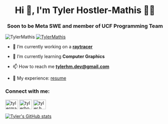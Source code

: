 <h1 align="center">Hi 👋, I'm Tyler Hostler-Mathis 👨‍💻</h1>
<h3 align="center">Soon to be Meta SWE and member of UCF Programming Team</h3>

<img src="https://komarev.com/ghpvc/?username=TylerMathis&label=Profile%20views&color=68bcfd&style=flat" alt="TylerMathis" />
<a href="https://github.com/ryo-ma/github-profile-trophy">
  <img src="https://github-profile-trophy.vercel.app/?username=TylerMathis&theme=dracula&title=Commit,PullRequest,Repositories" alt="TylerMathis" />
</a>


- 🔭 I’m currently working on a **[raytracer](https://github.com/TylerMathis/raytracer)**

- 🌱 I’m currently learning **Computer Graphics**

- 📫 How to reach me **tylerhm.dev@gmail.com**

- 📄 My experience: [resume](https://drive.google.com/file/d/1qetVsd19SI4MCt3gZw8m4SV-z8n3ri0O/view?usp=sharing)

<h3 align="left">Connect with me:</h3>
<p align="left">
  <a href="https://twitter.com/tylermathis__" target="blank"><img align="center" src="https://cdn.jsdelivr.net/npm/simple-icons@3.0.1/icons/twitter.svg" alt="tylermathis__" height="30" width="40" /></a>
  <a href="https://linkedin.com/in/tylerhostlermathis" target="blank"><img align="center" src="https://cdn.jsdelivr.net/npm/simple-icons@3.0.1/icons/linkedin.svg" alt="tylerhostlermathis" height="30" width="40" /></a>
  <a href="https://codeforces.com/profile/tyler.hm" target="blank"><img align="center" src="https://cdn.jsdelivr.net/npm/simple-icons@3.0.1/icons/codeforces.svg" alt="tyler.hm" height="30" width="40" /></a>
</p>

[![Tyler's GitHub stats](https://github-readme-stats.vercel.app/api?username=TylerMathis&show_icons=true&theme=dracula)](https://github.com/TylerMathis)
